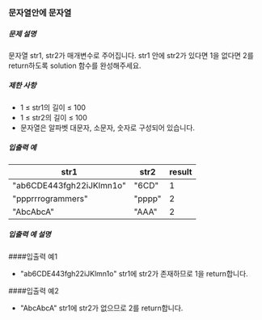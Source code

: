 ### 문자열안에 문자열

##### 문제 설명

문자열 str1, str2가 매개변수로 주어집니다. str1 안에 str2가 있다면 1을 없다면 2를 return하도록 solution 함수를 완성해주세요.

##### 제한 사항

- 1 ≤ str1의 길이 ≤ 100
- 1 ≤ str2의 길이 ≤ 100
- 문자열은 알파벳 대문자, 소문자, 숫자로 구성되어 있습니다.

##### 입출력 예

| str1   | str2 | result |
|--------|----|--------|
| "ab6CDE443fgh22iJKlmn1o"   | "6CD" | 1      |
| "ppprrrogrammers" | "pppp"   | 2      |
| "AbcAbcA" | "AAA" | 2      |

##### 입출력 예 설명
####입출력 예1
- "ab6CDE443fgh22iJKlmn1o" str1에 str2가 존재하므로 1을 return합니다.

####입출력 예2
- "AbcAbcA" str1에 str2가 없으므로 2를 return합니다.
